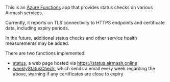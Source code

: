 This is an [Azure Functions](https://azure.microsoft.com/services/functions) app that provides status checks on various Airmash services.

Currently, it reports on TLS connectivity to HTTPS endpoints and certificate data, including expiry periods.

In the future, additional status checks and other service health measurements may be added.

There are two functions implemented:
 * [status](/status), a web page hosted via https://status.airmash.online
 * [weeklyStatusCheck](/weeklyStatusCheck), which sends a email every week regarding the above, warning if any certificates are close to expiry
